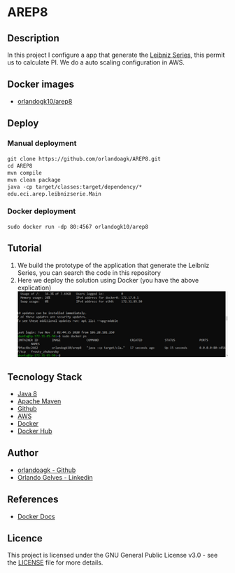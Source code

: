 # AREP8

## Description
In this project I configure a app that generate the [Leibniz Series](https://en.wikipedia.org/wiki/Leibniz_formula_for_%CF%80), this permit us to calculate PI. We do a auto scaling configuration in AWS.

## Docker images
- [orlandogk10/arep8](https://hub.docker.com/repository/docker/orlandogk10/arep8)

## Deploy

### Manual deployment
```
git clone https://github.com/orlandoagk/AREP8.git
cd AREP8
mvn compile
mvn clean package
java -cp target/classes:target/dependency/* edu.eci.arep.leibnizserie.Main
```

### Docker deployment
```
sudo docker run -dp 80:4567 orlandogk10/arep8
```

## Tutorial

1. We build the prototype of the application that generate the Leibniz Series, you can search the code in this repository
2. Here we deploy the solution using Docker (you have the above explication)![image](/images/2.PNG)

## Tecnology Stack
- [Java 8](https://www.java.com/es/download/)
- [Apache Maven](https://maven.apache.org/)
- [Github](https://www.github.com/)
- [AWS](https://aws.amazon.com/es/)
- [Docker](https://www.docker.com/)
- [Docker Hub](https://hub.docker.com/)

## Author
- [orlandoagk - Github](https://www.github.com/orlandoagk)
- [Orlando Gelves - Linkedin](https://www.linkedin.com/in/orlando-antonio-gelves-kerguelen-11445b1a5/)

## References
- [Docker Docs](https://docs.docker.com)

## Licence
This project is licensed under the GNU General Public License v3.0 - see the [LICENSE](/LICENSE) file for more details.